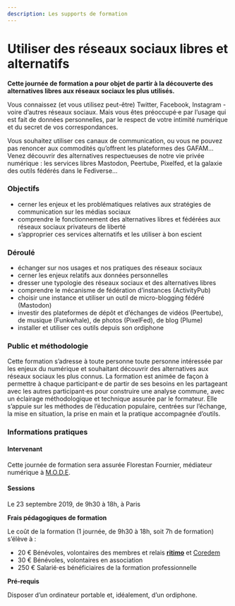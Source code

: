 ```yaml
---
description: Les supports de formation
---
```


# Utiliser des réseaux sociaux libres et alternatifs

**Cette journée de formation a pour objet de partir à la découverte des alternatives libres aux réseaux sociaux les plus utilisés.**

Vous connaissez \(et vous utilisez peut-être\) Twitter, Facebook, Instagram - voire d’autres réseaux sociaux. Mais vous êtes préoccupé·e par l’usage qui est fait de données personnelles, par le respect de votre intimité numérique et du secret de vos correspondances.

Vous souhaitez utiliser ces canaux de communication, ou vous ne pouvez pas renoncer aux commodités qu’offrent les plateformes des GAFAM… Venez découvrir des alternatives respectueuses de notre vie privée numérique : les services libres Mastodon, Peertube, Pixelfed, et la galaxie des outils fédérés dans le Fediverse…

### Objectifs

*  cerner les enjeux et les problématiques relatives aux stratégies de communication sur les médias sociaux
*  comprendre le fonctionnement des alternatives libres et fédérées aux réseaux sociaux privateurs de liberté
*  s’approprier ces services alternatifs et les utiliser à bon escient

### Déroulé

*  échanger sur nos usages et nos pratiques des réseaux sociaux
*  cerner les enjeux relatifs aux données personnelles
*  dresser une typologie des réseaux sociaux et des alternatives libres
*  comprendre le mécanisme de fédération d’instances \(ActivityPub\)
*  choisir une instance et utiliser un outil de micro-blogging fédéré \(Mastodon\)
*  investir des plateformes de dépôt et d’échanges de vidéos \(Peertube\), de musique \(Funkwhale\), de photos \(PixelFed\), de blog \(Plume\)
*  installer et utiliser ces outils depuis son ordiphone

### Public et méthodologie

Cette formation s’adresse à toute personne toute personne intéressée par les enjeux du numérique et souhaitant découvrir des alternatives aux réseaux sociaux les plus connus. La formation est animée de façon à permettre à chaque participant·e de partir de ses besoins en les partageant avec les autres participant⋅es pour construire une analyse commune, avec un éclairage méthodologique et technique assurée par le formateur. Elle s’appuie sur les méthodes de l’éducation populaire, centrées sur l’échange, la mise en situation, la prise en main et la pratique accompagnée d’outils.

### Informations pratiques

#### **Intervenant**

Cette journée de formation sera assurée Florestan Fournier, médiateur numérique à [M.O.D.E](https://mode83.net).

#### **Sessions**

Le 23 septembre 2019, de 9h30 à 18h, à Paris

**Frais pédagogiques de formation**

Le coût de la formation \(1 journée, de 9h30 à 18h, soit 7h de formation\) s’élève à :

*  20 € Bénévoles, volontaires des membres et relais [**ritimo**](https://www.ritimo.org/Ou-nous-trouver) et [Coredem](https://www.coredem.info/)
*  30 € Bénévoles, volontaires en association
*  250 € Salarié⋅es bénéficiaires de la formation professionnelle

**Pré-requis**

Disposer d’un ordinateur portable et, idéalement, d’un ordiphone.

